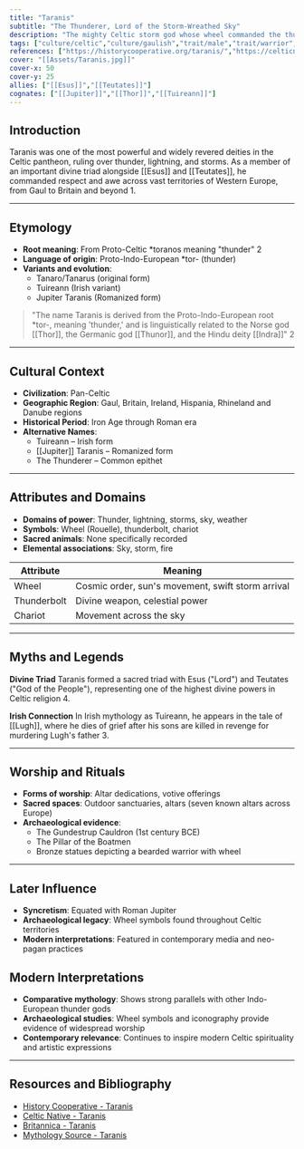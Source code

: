 ```yaml
---
title: "Taranis"
subtitle: "The Thunderer, Lord of the Storm-Wreathed Sky"
description: "The mighty Celtic storm god whose wheel commanded the thunder and whose presence shook the ancient European skies"
tags: ["culture/celtic","culture/gaulish","trait/male","trait/warrior","domain/thunder","domain/sky","domain/storm","motif/A280"]
references: ["https://historycooperative.org/taranis/","https://celticnative.com/taranis/","https://www.britannica.com/topic/Taranis","https://mythologysource.com/taranis-celtic-god/"]
cover: "[[Assets/Taranis.jpg]]"
cover-x: 50
cover-y: 25
allies: ["[[Esus]]","[[Teutates]]"]
cognates: ["[[Jupiter]]","[[Thor]]","[[Tuireann]]"]
---
```

## Introduction
Taranis was one of the most powerful and widely revered deities in the Celtic pantheon, ruling over thunder, lightning, and storms. As a member of an important divine triad alongside [[Esus]] and [[Teutates]], he commanded respect and awe across vast territories of Western Europe, from Gaul to Britain and beyond <mcreference link="https://historycooperative.org/taranis/" index="1">1</mcreference>.

---

## Etymology

- **Root meaning**: From Proto-Celtic *toranos meaning "thunder" <mcreference link="https://celticnative.com/taranis/" index="2">2</mcreference>
- **Language of origin**: Proto-Indo-European *tor- (thunder)
- **Variants and evolution**:
  - Tanaro/Tanarus (original form)
  - Tuireann (Irish variant)
  - Jupiter Taranis (Romanized form)

> "The name Taranis is derived from the Proto-Indo-European root *tor-, meaning 'thunder,' and is linguistically related to the Norse god [[Thor]], the Germanic god [[Thunor]], and the Hindu deity [[Indra]]" <mcreference link="https://celticnative.com/taranis/" index="2">2</mcreference>

---

## Cultural Context

- **Civilization**: Pan-Celtic
- **Geographic Region**: Gaul, Britain, Ireland, Hispania, Rhineland and Danube regions
- **Historical Period**: Iron Age through Roman era
- **Alternative Names**:
  - Tuireann – Irish form
  - [[Jupiter]] Taranis – Romanized form
  - The Thunderer – Common epithet

---

## Attributes and Domains

- **Domains of power**: Thunder, lightning, storms, sky, weather
- **Symbols**: Wheel (Rouelle), thunderbolt, chariot
- **Sacred animals**: None specifically recorded
- **Elemental associations**: Sky, storm, fire

| Attribute | Meaning |
|-----------|----------|
| Wheel | Cosmic order, sun's movement, swift storm arrival |
| Thunderbolt | Divine weapon, celestial power |
| Chariot | Movement across the sky |

---

## Myths and Legends

**Divine Triad**
Taranis formed a sacred triad with Esus ("Lord") and Teutates ("God of the People"), representing one of the highest divine powers in Celtic religion <mcreference link="https://www.britannica.com/topic/Taranis" index="4">4</mcreference>.

**Irish Connection**
In Irish mythology as Tuireann, he appears in the tale of [[Lugh]], where he dies of grief after his sons are killed in revenge for murdering Lugh's father <mcreference link="https://mythologysource.com/taranis-celtic-god/" index="3">3</mcreference>.

---

## Worship and Rituals

- **Forms of worship**: Altar dedications, votive offerings
- **Sacred spaces**: Outdoor sanctuaries, altars (seven known altars across Europe)
- **Archaeological evidence**: 
  - The Gundestrup Cauldron (1st century BCE)
  - The Pillar of the Boatmen
  - Bronze statues depicting a bearded warrior with wheel

---

## Later Influence

- **Syncretism**: Equated with Roman Jupiter
- **Archaeological legacy**: Wheel symbols found throughout Celtic territories
- **Modern interpretations**: Featured in contemporary media and neo-pagan practices

## Modern Interpretations

- **Comparative mythology**: Shows strong parallels with other Indo-European thunder gods
- **Archaeological studies**: Wheel symbols and iconography provide evidence of widespread worship
- **Contemporary relevance**: Continues to inspire modern Celtic spirituality and artistic expressions

---

## Resources and Bibliography

- [History Cooperative - Taranis](https://historycooperative.org/taranis/)
- [Celtic Native - Taranis](https://celticnative.com/taranis/)
- [Britannica - Taranis](https://www.britannica.com/topic/Taranis)
- [Mythology Source - Taranis](https://mythologysource.com/taranis-celtic-god/)